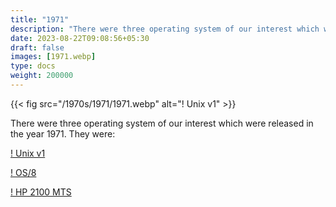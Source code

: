 ```yaml
---
title: "1971"
description: "There were three operating system of our interest which were released in the year 1971. They were:"
date: 2023-08-22T09:08:56+05:30
draft: false
images: [1971.webp]
type: docs
weight: 200000
---
```


{{< fig src="/1970s/1971/1971.webp" alt="! Unix v1" >}}

There were three operating system of our interest which were released in the year 1971. They were:

<section class="section section-sm">
  <div class="container">
    <div class="row justify-content-center text-center">
      <div class="col-lg-5">
        <p><a class="btn btn-primary btn-md px-4 mb-1" href="unix-v1/" role="button">! Unix v1</a></p>
      </div>
      <div class="col-lg-5">
        <p><a class="btn btn-primary btn-md px-4 mb-1" href="os8/" role="button">! OS/8</a></p>
      </div>
      <div class="col-lg-5">
        <p><a class="btn btn-primary btn-md px-4 mb-1" href="hp2100mts/" role="button">! HP 2100 MTS</a></p>
      </div>
    </div>
  </div>
</section>
